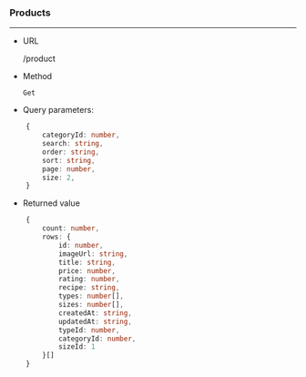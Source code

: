 ### Products
---
- URL

    /product

- Method

    `Get`
    
- Query parameters:
```typescript
    {
        categoryId: number,
        search: string,
        order: string,
        sort: string,
        page: number,
        size: 2,
    }
```

- Returned value
```typescript
    {
        count: number,
        rows: {
            id: number,
            imageUrl: string,
            title: string,
            price: number,
            rating: number,
            recipe: string,
            types: number[],
            sizes: number[],
            createdAt: string,
            updatedAt: string,
            typeId: number,
            categoryId: number,
            sizeId: 1
        }[]
    }
```